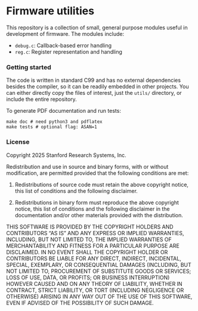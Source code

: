 # Firmware utilities

This repository is a collection of small, general purpose modules useful in
development of firmware. The modules include:

- `debug.c`: Callback-based error handling
- `reg.c`: Register representation and handling

### Getting started

The code is written in standard C99 and has no external dependencies besides the
compiler, so it can be readily embedded in other projects. You can either
directly copy the files of interest, just the `utils/` directory, or include the
entire repository.

To generate PDF documentation and run tests:

    make doc # need python3 and pdflatex
    make tests # optional flag: ASAN=1

### License

Copyright 2025 Stanford Research Systems, Inc.

Redistribution and use in source and binary forms, with or without modification,
are permitted provided that the following conditions are met:

1. Redistributions of source code must retain the above copyright notice, this
   list of conditions and the following disclaimer.

2. Redistributions in binary form must reproduce the above copyright notice,
   this list of conditions and the following disclaimer in the documentation
   and/or other materials provided with the distribution.

THIS SOFTWARE IS PROVIDED BY THE COPYRIGHT HOLDERS AND CONTRIBUTORS “AS IS” AND
ANY EXPRESS OR IMPLIED WARRANTIES, INCLUDING, BUT NOT LIMITED TO, THE IMPLIED
WARRANTIES OF MERCHANTABILITY AND FITNESS FOR A PARTICULAR PURPOSE ARE
DISCLAIMED. IN NO EVENT SHALL THE COPYRIGHT HOLDER OR CONTRIBUTORS BE LIABLE FOR
ANY DIRECT, INDIRECT, INCIDENTAL, SPECIAL, EXEMPLARY, OR CONSEQUENTIAL DAMAGES
(INCLUDING, BUT NOT LIMITED TO, PROCUREMENT OF SUBSTITUTE GOODS OR SERVICES;
LOSS OF USE, DATA, OR PROFITS; OR BUSINESS INTERRUPTION) HOWEVER CAUSED AND ON
ANY THEORY OF LIABILITY, WHETHER IN CONTRACT, STRICT LIABILITY, OR TORT
(INCLUDING NEGLIGENCE OR OTHERWISE) ARISING IN ANY WAY OUT OF THE USE OF THIS
SOFTWARE, EVEN IF ADVISED OF THE POSSIBILITY OF SUCH DAMAGE.
